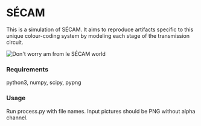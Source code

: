 # SÉCAM

This is a simulation of SÉCAM. It aims to reproduce artifacts specific to this unique colour-coding system
by modeling each stage of the transmission circuit.

![Don't worry am from le SÉCAM world](https://raw.githubusercontent.com/svofski/CRT/master/docs/secam/secam-for-dv.png)

### Requirements
python3, numpy, scipy, pypng

### Usage
Run process.py with file names. Input pictures should be PNG without alpha channel.

